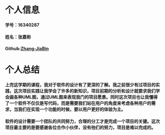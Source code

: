 # 个人信息

#### 学号：16340287
#### 姓名：张嘉彬
#### Github:[Zhang-JiaBin](https://github.com/Zhang-JiaBin)


# 个人总结

#### 上完这学期的课程，我对于软件的设计有了更深的了解。我之前很少有过项目的实践，这次项目实践让我学会了许多的新知识，项目前期的分析和设计就要求我们学会画各种UML图，通过UML图来表现我门的项目愿景。同时这次项目也让我懂得了一个软件不仅仅是写代码，而是需要我们站在用户的角度来考虑各种用户的需求，当我们在实现一个功能的时候，要以用户更好的体验为主。

#### 软件的设计需要一个团队的共同努力，合理的分工才是完成一个项目的关键。这次项目最主要的是要感谢各位合作小伙伴，没有他们的努力，项目是难以完成的。

